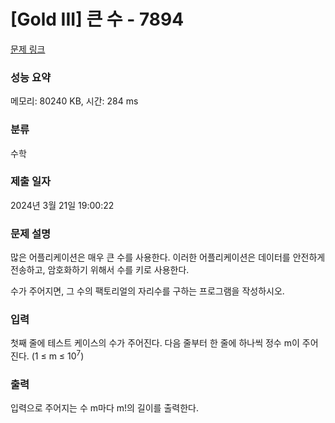 # [Gold III] 큰 수 - 7894 

[문제 링크](https://www.acmicpc.net/problem/7894) 

### 성능 요약

메모리: 80240 KB, 시간: 284 ms

### 분류

수학

### 제출 일자

2024년 3월 21일 19:00:22

### 문제 설명

<p>많은 어플리케이션은 매우 큰 수를 사용한다. 이러한 어플리케이션은 데이터를 안전하게 전송하고, 암호화하기 위해서 수를 키로 사용한다.</p>

<p>수가 주어지면, 그 수의 팩토리얼의 자리수를 구하는 프로그램을 작성하시오.</p>

### 입력 

 <p>첫째 줄에 테스트 케이스의 수가 주어진다. 다음 줄부터 한 줄에 하나씩 정수 m이 주어진다. (1 ≤ m ≤ 10<sup>7</sup>)</p>

### 출력 

 <p>입력으로 주어지는 수 m마다 m!의 길이를 출력한다.</p>

